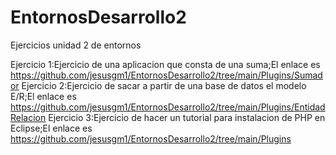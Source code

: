 # EntornosDesarrollo2

Ejercicios unidad 2 de entornos

Ejercicio 1:Ejercicio de una aplicacion que consta de una suma;El enlace es https://github.com/jesusgm1/EntornosDesarrollo2/tree/main/Plugins/Sumador
Ejercicio 2:Ejercicio de sacar a partir de una base de datos el modelo E/R;El enlace es https://github.com/jesusgm1/EntornosDesarrollo2/tree/main/Plugins/EntidadRelacion
Ejercicio 3:Ejercicio de hacer un tutorial para instalacion de PHP en Eclipse;El enlace es https://github.com/jesusgm1/EntornosDesarrollo2/tree/main/Plugins

